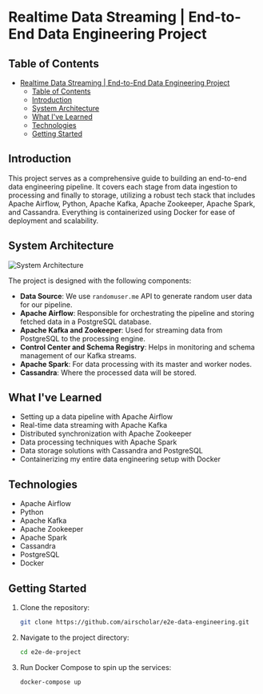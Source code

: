 # Realtime Data Streaming | End-to-End Data Engineering Project

## Table of Contents

- [Realtime Data Streaming | End-to-End Data Engineering Project](#realtime-data-streaming--end-to-end-data-engineering-project)
  - [Table of Contents](#table-of-contents)
  - [Introduction](#introduction)
  - [System Architecture](#system-architecture)
  - [What I've Learned](#what-ive-learned)
  - [Technologies](#technologies)
  - [Getting Started](#getting-started)

## Introduction

This project serves as a comprehensive guide to building an end-to-end data engineering pipeline. It covers each stage from data ingestion to processing and finally to storage, utilizing a robust tech stack that includes Apache Airflow, Python, Apache Kafka, Apache Zookeeper, Apache Spark, and Cassandra. Everything is containerized using Docker for ease of deployment and scalability.

## System Architecture

![System Architecture](https://github.com/airscholar/e2e-data-engineering/blob/main/Data%20engineering%20architecture.png)

The project is designed with the following components:

- **Data Source**: We use `randomuser.me` API to generate random user data for our pipeline.
- **Apache Airflow**: Responsible for orchestrating the pipeline and storing fetched data in a PostgreSQL database.
- **Apache Kafka and Zookeeper**: Used for streaming data from PostgreSQL to the processing engine.
- **Control Center and Schema Registry**: Helps in monitoring and schema management of our Kafka streams.
- **Apache Spark**: For data processing with its master and worker nodes.
- **Cassandra**: Where the processed data will be stored.

## What I've Learned

- Setting up a data pipeline with Apache Airflow
- Real-time data streaming with Apache Kafka
- Distributed synchronization with Apache Zookeeper
- Data processing techniques with Apache Spark
- Data storage solutions with Cassandra and PostgreSQL
- Containerizing my entire data engineering setup with Docker

## Technologies

- Apache Airflow
- Python
- Apache Kafka
- Apache Zookeeper
- Apache Spark
- Cassandra
- PostgreSQL
- Docker

## Getting Started

1. Clone the repository:

   ```bash
   git clone https://github.com/airscholar/e2e-data-engineering.git
   ```

2. Navigate to the project directory:

   ```bash
   cd e2e-de-project
   ```

3. Run Docker Compose to spin up the services:
   ```bash
   docker-compose up
   ```
